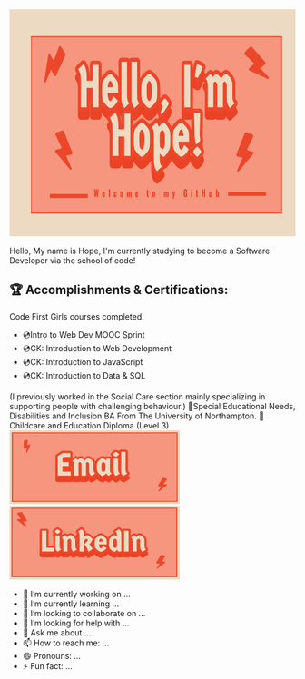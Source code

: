 <img src="https://github.com/HopeIvy12/HopeIvy12/blob/e96eb505d5f73e2c1006bca215a4c17b372cf33e/Untitled.png" alt="Hello, I'm Hope! Welcome to my Github!" width="1300" height="400">

Hello, My name is Hope, I'm currently studying to become a Software Developer via the school of code!

## 🏆 Accomplishments & Certifications:
Code First Girls courses completed:
<ul>
  <li>💿Intro to Web Dev MOOC Sprint</li>
  <li>💿CK: Introduction to Web Development</li>
  <li>💿CK: Introduction to JavaScript</li>
  <li>💿CK: Introduction to Data & SQL</li>
</ul>
(I previously worked in the Social Care section mainly specializing in supporting people with challenging behaviour.)
📖Special Educational Needs, Disabilities and Inclusion BA From The University of Northampton.
📖Childcare and Education Diploma (Level 3)

<a href="mailto:hopeivy@hotmail.co.uk" target="_blank">
  <img src="https://github.com/HopeIvy12/HopeIvy12/blob/644213ac8262b8cdb419721dea0dee4a2067b8a5/email.png?raw=true" width="300" height="130" style="margin-right: 1000px;" alt="Email me">
</a>
<a href="https://www.linkedin.com/in/hope-pichur-a22942332" target="_blank">
  <img src="https://github.com/HopeIvy12/HopeIvy12/blob/644213ac8262b8cdb419721dea0dee4a2067b8a5/linkedin.png?raw=true" width="300" height="130" alt="LinkedIn Profile">
</a>

- 🔭 I’m currently working on ...
- 🌱 I’m currently learning ...
- 👯 I’m looking to collaborate on ...
- 🤔 I’m looking for help with ...
- 💬 Ask me about ...
- 📫 How to reach me: ...
- 😄 Pronouns: ...
- ⚡ Fun fact: ...

